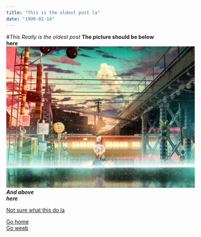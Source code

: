 ```yaml
---
title: "This is the oldest post la"
date: "1999-02-14"
---
```


#_This Really is the oldest post_
**The picture should be below**  
**here**
![OldestPostPic](./oldestpic.JPG)
**_And above_**\
**_here_**

[Not sure what this do la](#here)

<a href="/">Go home</a>\
<a href="https://www.kstudiothai.com" target="_blank" rel="nofollow noopener">Go weeb</a>
